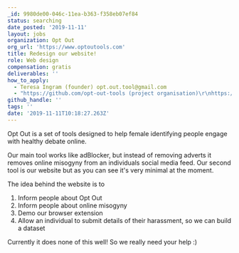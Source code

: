 ```yaml
---
_id: 9980de00-046c-11ea-b363-f358eb07ef84
status: searching
date_posted: '2019-11-11'
layout: jobs
organization: Opt Out
org_url: 'https://www.optoutools.com'
title: Redesign our website!
role: Web design
compensation: gratis
deliverables: ''
how_to_apply:
  - Teresa Ingram (founder) opt.out.tool@gmail.com
  - "https://github.com/opt-out-tools (project organisation)\r\nhttps://github.com/opt-out-tools/opt-out (browser extension)\r\nhttps://github.com/opt-out-tools/study-online-misogyny (data science)\r\nhttps://github.com/opt-out-tools/website (website front-end)"
github_handle: ''
tags: ''
date: '2019-11-11T10:18:27.263Z'
---
```

Opt Out is a set of tools designed to help female identifying people engage with healthy debate online. 

Our main tool works like adBlocker, but instead of removing adverts it removes online misogyny from an individuals social media feed. Our second tool is our website but as you can see it's very minimal at the moment.

The idea behind the website is to 

1) Inform people about Opt Out
2) Inform people about online misogyny
3) Demo our browser extension
4) Allow an individual to submit details of their harassment, so we can build a dataset

Currently it does none of this well! So we really need your help :)
